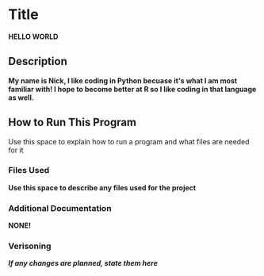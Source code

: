 # **Title**
**HELLO WORLD**

## Description
__My name is Nick, I like coding in Python becuase it's what I am most familiar with! I hope to become better at R so I like coding in that language as well.__

## How to Run This Program
Use this space to explain how to run a program and what files are needed for it

### Files Used
**Use this space to describe any files used for the project**

### Additional Documentation
**NONE!**

### Verisoning
**_If any changes are planned, state them here_**
